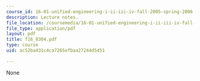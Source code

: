 ```yaml
---
course_id: 16-01-unified-engineering-i-ii-iii-iv-fall-2005-spring-2006
description: Lecture notes.
file_location: /coursemedia/16-01-unified-engineering-i-ii-iii-iv-fall-2005-spring-2006/ac52ba431c4ca7265efbaa27244d5451_f16_0304.pdf
file_type: application/pdf
layout: pdf
title: f16_0304.pdf
type: course
uid: ac52ba431c4ca7265efbaa27244d5451

---
```

None